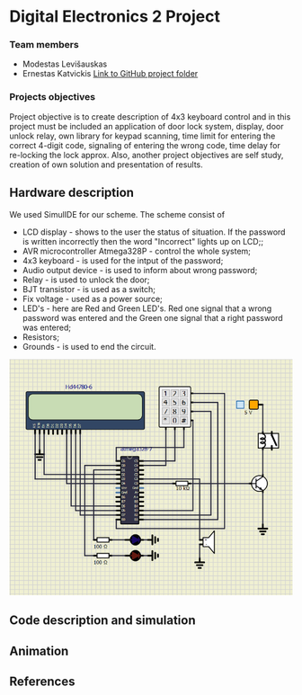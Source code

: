 # Digital Electronics 2 Project
### Team members

- Modestas Levišauskas
- Ernestas Katvickis [Link to GitHub project folder](https://github.com/ErnestasKatvickis/Digital-electronics-2/tree/master/Project)

### Projects objectives

Project objective is to create description of 4x3 keyboard control and in this project must be included an application of door lock system, display, door unlock relay, own library for keypad scanning, time limit for entering the correct 4-digit code, signaling of entering the wrong code, time delay for re-locking the lock approx. Also, another project objectives are self study, creation of own solution and presentation of results.

## Hardware description

We used SimulIDE for our scheme. The scheme consist of
- LCD display - shows to the user the status of situation. If the password is written incorrectly then the word "Incorrect" lights up on LCD;; 
- AVR microcontroller Atmega328P - control the whole system;
- 4x3 keyboard - is used for the intput of the password;
- Audio output device - is used to inform about wrong password;
- Relay - is used to unlock the door;
- BJT transistor - is used as a switch;
- Fix voltage - used as a power source;
- LED's - here are Red and Green LED's. Red one signal that a wrong password was entered and the Green one signal that a right password was entered;
- Resistors;
- Grounds - is used to end the circuit. 

![Scheme](https://github.com/ErnestasKatvickis/Digital-electronics-2/blob/master/Project/Scheme.png)

## Code description and simulation



## Animation



## References

